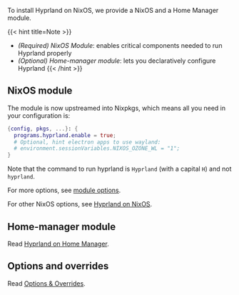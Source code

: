 To install Hyprland on NixOS, we provide a NixOS and a Home Manager module.

{{< hint title=Note >}}
- *(Required) NixOS Module*: enables critical components needed to run Hyprland properly
- *(Optional) Home-manager module*: lets you declaratively configure Hyprland
{{< /hint >}}

## NixOS module

The module is now upstreamed into Nixpkgs, which means all you need in your configuration is:

```nix
{config, pkgs, ...}: {
  programs.hyprland.enable = true;
  # Optional, hint electron apps to use wayland:
  # environment.sessionVariables.NIXOS_OZONE_WL = "1";
}
```

Note that the command to run hyprland is `Hyprland` (with a capital `H`) and not `hyprland`.

For more options, see
[module options](https://search.nixos.org/options?channel=unstable&from=0&size=50&sort=relevance&type=packages&query=hyprland).

For other NixOS options, see [Hyprland on NixOS](./Hyprland-on-NixOS).

## Home-manager module

Read [Hyprland on Home Manager](./Hyprland-on-Home-Manager).

## Options and overrides

Read [Options & Overrides](./Options-Overrides).
